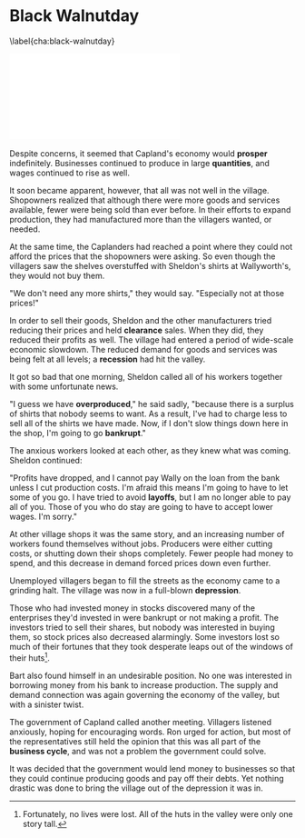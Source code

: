 # Black Walnutday
\label{cha:black-walnutday}

![Capland Shops Closed for Business](images/illustrations/shops-closed.pdf)

Despite concerns, it seemed that Capland's economy would **prosper** indefinitely. Businesses continued to produce in large **quantities**, and wages continued to rise as well.

It soon became apparent, however, that all was not well in the village. Shopowners realized that although there were more goods and services available, fewer were being sold than ever before. In their efforts to expand production, they had manufactured more than the villagers wanted, or needed.

At the same time, the Caplanders had reached a point where they could not afford the prices that the shopowners were asking. So even though the villagers saw the shelves overstuffed with Sheldon's shirts at Wallyworth's, they would not buy them.

"We don't need any more shirts," they would say. "Especially not at those prices!"

In order to sell their goods, Sheldon and the other manufacturers tried reducing their prices and held **clearance** sales. When they did, they reduced their profits as well. The village had entered a period of wide-scale economic slowdown. The reduced demand for goods and services was being felt at all levels; a **recession** had hit the valley.

It got so bad that one morning, Sheldon called all of his workers together with some unfortunate news.

"I guess we have **overproduced**," he said sadly, "because there is a surplus of shirts that nobody seems to want. As a result, I've had to charge less to sell all of the shirts we have made. Now, if I don't slow things down here in the shop, I'm going to go **bankrupt**."

The anxious workers looked at each other, as they knew what was coming. Sheldon continued:

"Profits have dropped, and I cannot pay Wally on the loan from the bank unless I cut production costs. I'm afraid this means I'm going to have to let some of you go. I have tried to avoid **layoffs**, but I am no longer able to pay all of you. Those of you who do stay are going to have to accept lower wages. I'm sorry."

At other village shops it was the same story, and an increasing number of workers found themselves without jobs. Producers were either cutting costs, or shutting down their shops completely. Fewer people had money to spend, and this decrease in demand forced prices down even further.

Unemployed villagers began to fill the streets as the economy came to a grinding halt. The village was now in a full-blown **depression**.

Those who had invested money in stocks discovered many of the enterprises they'd invested in were bankrupt or not making a profit. The investors tried to sell their shares, but nobody was interested in buying them, so stock prices also decreased alarmingly. Some investors lost so much of their fortunes that they took desperate leaps out of the windows of their huts[^leap].

Bart also found himself in an undesirable position. No one was interested in borrowing money from his bank to increase production. The supply and demand connection was again governing the economy of the valley, but with a sinister twist.

The government of Capland called another meeting. Villagers listened anxiously, hoping for encouraging words. Ron urged for action, but most of the representatives still held the opinion that this was all part of the **business cycle**, and was not a problem the government could solve.

It was decided that the government would lend money to businesses so that they could continue producing goods and pay off their debts. Yet nothing drastic was done to bring the village out of the depression it was in.

[^leap]: Fortunately, no lives were lost. All of the huts in the valley were only one story tall.